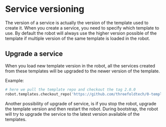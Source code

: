 # Service versioning

The version of a service is actually the version of the template used to create it.
When you create a service, you need to specify which template to use. By default the robot will always use the higher version possible of the template if multiple version of the same template is loaded in the robot.

## Upgrade a service
When you load new template version in the robot, all the services created from these templates will be upgraded to the newer version of the template.

Example:
```python
# here we pull the template repo and checkout the tag 2.0.0
robot.templates.checkout_repo('https://github.com/threefoldtech/0-templates','2.0.0')
```

Another possibility of upgrade of service, is if you stop the robot, upgrade the template version and then restart the robot. During bootstrap, the robot will try to upgrade the service to the latest version available of the templates.
